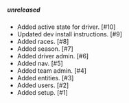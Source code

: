 ##### unreleased

-   Added active state for driver. [#10]
-   Updated dev install instructions. [#9]
-   Added races. [#8]
-   Added season. [#7]
-   Added driver admin. [#6]
-   Added nav. [#5]
-   Added team admin. [#4]
-   Added entities. [#3]
-   Added users. [#2]
-   Added setup. [#1]
